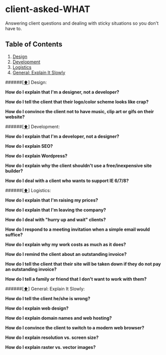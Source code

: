 # client-asked-WHAT
Answering client questions and dealing with sticky situations so you don't have to.

## <a name='toc'>Table of Contents</a>

  1. [Design](#design)
  1. [Development](#development)
  1. [Logistics](#logistics)
  1. [General: Explain It Slowly](#explanations)


######[[⬆]](#toc) <a name='design'>Design:</a>

**How do I explain that I'm a designer, not a developer?**

**How do I tell the client that their logo/color scheme looks like crap?**

**How do I convince the client not to have music, clip art or gifs on their website?**


######[[⬆]](#toc) <a name='development'>Development:</a>

**How do I explain that I'm a developer, not a designer?**

**How do I explain SEO?**

**How do I explain Wordpress?**

**How do I explain why the client shouldn't use a free/inexpensive site builder?**

**How do I deal with a client who wants to support IE 6/7/8?**


######[[⬆]](#toc) <a name='logistics'>Logistics:</a>

**How do I explain that I'm raising my prices?**

**How do I explain that I'm leaving the company?**

**How do I deal with "hurry up and wait" clients?**

**How do I respond to a meeting invitation when a simple email would suffice?**

**How do I explain why my work costs as much as it does?**

**How do I remind the client about an outstanding invoice?**

**How do I tell the client that their site will be taken down if they do not pay an outstanding invoice?**

**How do I tell a family or friend that I don't want to work with them?**


######[[⬆]](#toc) <a name='explanations'>General: Explain It Slowly:</a>

**How do I tell the client he/she is wrong?**

**How do I explain web design?**

**How do I explain domain names and web hosting?**

**How do I convince the client to switch to a modern web browser?**

**How do I explain resolution vs. screen size?**

**How do I explain raster vs. vector images?**


